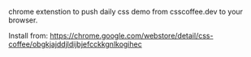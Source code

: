 chrome extenstion to push daily css demo from csscoffee.dev to your browser.

Install from: https://chrome.google.com/webstore/detail/css-coffee/obgkjajddjldijbjefcckkgnlkogihec
